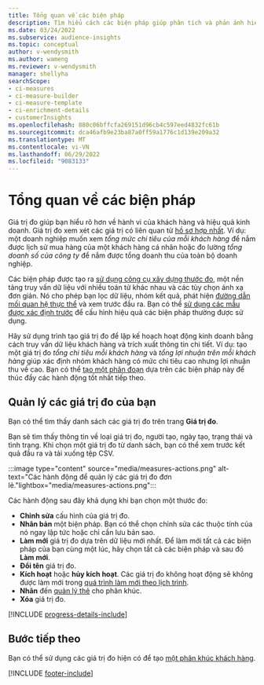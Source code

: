 ```yaml
---
title: Tổng quan về các biện pháp
description: Tìm hiểu cách các biện pháp giúp phân tích và phản ánh hiệu quả hoạt động của doanh nghiệp bạn.
ms.date: 03/24/2022
ms.subservice: audience-insights
ms.topic: conceptual
author: v-wendysmith
ms.author: wameng
ms.reviewer: v-wendysmith
manager: shellyha
searchScope:
- ci-measures
- ci-measure-builder
- ci-measure-template
- ci-enrichment-details
- customerInsights
ms.openlocfilehash: 880c06bffcfa269151d96cb4c597eed4832fc61b
ms.sourcegitcommit: dca46afb9e23ba87a0ff59a1776c1d139e209a32
ms.translationtype: MT
ms.contentlocale: vi-VN
ms.lasthandoff: 06/29/2022
ms.locfileid: "9083133"
---
```

# <a name="measures-overview"></a>Tổng quan về các biện pháp

Giá trị đo giúp bạn hiểu rõ hơn về hành vi của khách hàng và hiệu quả kinh doanh. Giá trị đo xem xét các giá trị có liên quan từ [hồ sơ hợp nhất](data-unification.md). Ví dụ: một doanh nghiệp muốn xem *tổng mức chi tiêu của mỗi khách hàng* để nắm được lịch sử mua hàng của một khách hàng cá nhân hoặc đo lường *tổng doanh số của công ty* để nắm được tổng doanh thu của toàn bộ doanh nghiệp.  

Các biện pháp được tạo ra [sử dụng công cụ xây dựng thước đo](measure-builder.md), một nền tảng truy vấn dữ liệu với nhiều toán tử khác nhau và các tùy chọn ánh xạ đơn giản. Nó cho phép bạn lọc dữ liệu, nhóm kết quả, phát hiện [đường dẫn mối quan hệ thực thể](relationships.md) và xem trước đầu ra. Bạn có thể [sử dụng các mẫu được xác định trước](measure-templates.md) để cấu hình hiệu quả các biện pháp thường được sử dụng.

Hãy sử dụng trình tạo giá trị đo để lập kế hoạch hoạt động kinh doanh bằng cách truy vấn dữ liệu khách hàng và trích xuất thông tin chi tiết. Ví dụ: tạo một giá trị đo *tổng chi tiêu mỗi khách hàng* và *tổng lợi nhuận trên mỗi khách hàng* giúp xác định nhóm khách hàng có mức chi tiêu cao nhưng lợi nhuận thu về cao. Bạn có thể [tạo một phân đoạn](segments.md) dựa trên các biện pháp này để thúc đẩy các hành động tốt nhất tiếp theo.

## <a name="manage-your-measures"></a>Quản lý các giá trị đo của bạn

Bạn có thể tìm thấy danh sách các giá trị đo trên trang **Giá trị đo**.

Bạn sẽ tìm thấy thông tin về loại giá trị đo, người tạo, ngày tạo, trạng thái và tình trạng. Khi chọn một giá trị đo từ danh sách, bạn có thể xem trước kết quả đầu ra và tải xuống tệp CSV.

:::image type="content" source="media/measures-actions.png" alt-text="Các hành động để quản lý các giá trị đo đơn lẻ."lightbox="media/measures-actions.png":::

Các hành động sau đây khả dụng khi bạn chọn một thước đo:

- **Chỉnh sửa** cấu hình của giá trị đo.
- **Nhân bản** một biện pháp. Bạn có thể chọn chỉnh sửa các thuộc tính của nó ngay lập tức hoặc chỉ cần lưu bản sao.
- **Làm mới** giá trị đo dựa trên dữ liệu mới nhất. Để làm mới tất cả các biện pháp của bạn cùng một lúc, hãy chọn tất cả các biện pháp và sau đó **Làm mới**.
- **Đổi tên** giá trị đo.
- **Kích hoạt** hoặc **hủy kích hoạt**. Các giá trị đo không hoạt động sẽ không được làm mới trong [quá trình làm mới theo lịch trình](system.md#schedule-tab).
- **Nhãn** đến [quản lý thẻ](work-with-tags-columns.md#manage-tags) cho phân khúc.
- **Xóa** giá trị đo.

[!INCLUDE [progress-details-include](includes/progress-details-pane.md)]

## <a name="next-step"></a>Bước tiếp theo

Bạn có thể sử dụng các giá trị đo hiện có để tạo [một phân khúc khách hàng](segments.md).

[!INCLUDE [footer-include](includes/footer-banner.md)]
